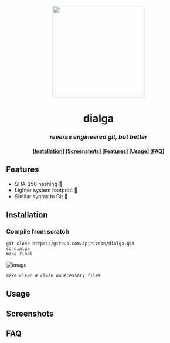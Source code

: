 <div align="center">
<img src="https://github.com/Spirizeon/dialga/assets/123345456/fcc540b3-deb1-4cac-a952-2800eaea114b" width="250px" height="auto" />


# dialga
### *reverse engineered git, but better*



<h4 align="center">
  [<a href="#installation">Installation</a>]
  [<a href="#screenshots">Screenshots</a>]
  [<a href="#features">Features</a>]
  [<a href="#usage">Usage</a>]
  [<a href="#faq">FAQ</a>]
</h4>

</div>

## Features
- SHA-256 hashing 📸
- Lighter system footprint 🛫
- Similar syntax to Git 💖 
## Installation

### Compile from scratch
```
git clone https://github.com/spirizeon/dialga.git
cd dialga
make final
```
![image](https://github.com/Spirizeon/dialga/assets/123345456/a8fa74c2-fd33-4277-af68-7c2a87e96047)
```
make clean # clean unnecessary files
```

## Usage
## Screenshots
## FAQ

